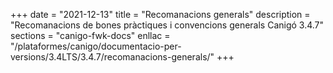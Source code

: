 +++
date        = "2021-12-13"
title       = "Recomanacions generals"
description = "Recomanacions de bones pràctiques i convencions generals Canigó 3.4.7"
sections    = "canigo-fwk-docs"
enllac		= "/plataformes/canigo/documentacio-per-versions/3.4LTS/3.4.7/recomanacions-generals/"
+++